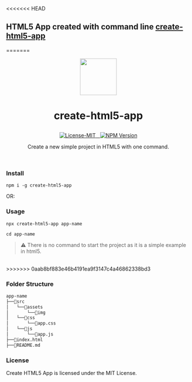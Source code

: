 
<<<<<<< HEAD
## HTML5 App created with command line [create-html5-app](https://github.com/andremalveira/create-html5-app)
=======
<p align="center"><img width="100" src="https://andremalveira.github.io/create-html5-app/examples/HTML5/src/assets/img/html.icon.svg"></p>

# <p align="center">create-html5-app</p>


<p align="center">
<a href="#details">
<img src="https://img.shields.io/badge/License-MIT-319046?" alt="License-MIT"/>&nbsp;&nbsp;
<img src="https://img.shields.io/badge/npm-v1.0.0-319046?" alt="NPM Version"/></a>

</p>
<p align="center">Create a new simple project in HTML5 with one command.</p>

<br/> 

### Install
```
npm i -g create-html5-app
```

OR:

### Usage

```
npx create-html5-app app-name
```

```
cd app-name
```
> ⚠️ There is no command to start the project as it is a simple example in html5.

<br/> 
>>>>>>> 0aab8bf883e46b4191ea9f3147c4a46862338bd3

### Folder Structure
```bash
app-name
├──📂src
│   └──📂assets 
│       └──📁img 
│   └──📂css 
│       └──📄app.css  
│   └──📂js    
│       └──📄app.js         
├──📄index.html
├──📄README.md 
```

### License

Create HTML5 App is licensed under the MIT License.

